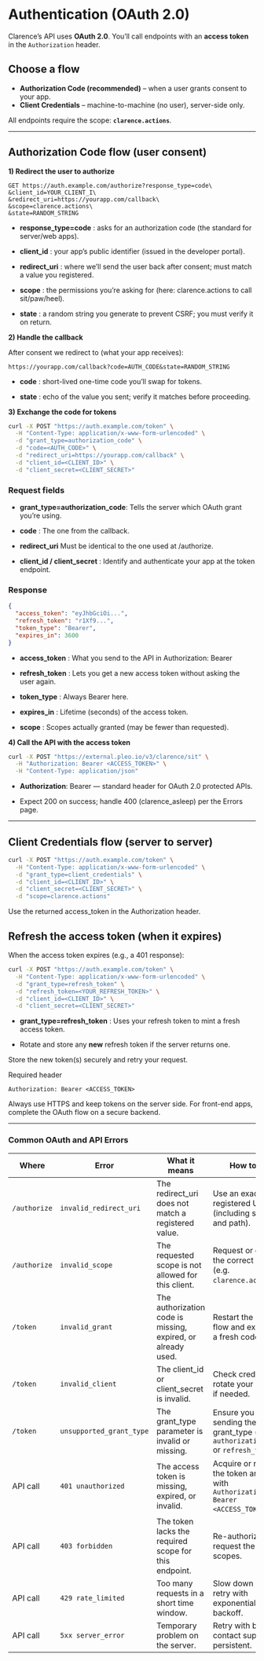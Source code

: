 # Authentication (OAuth 2.0)

Clarence’s API uses **OAuth 2.0**. You’ll call endpoints with an **access token** in the `Authorization` header.

## Choose a flow

- **Authorization Code (recommended)** – when a user grants consent to your app.
- **Client Credentials** – machine-to-machine (no user), server-side only.

All endpoints require the scope: **`clarence.actions`**.

---

## Authorization Code flow (user consent)

**1) Redirect the user to authorize**

```http
GET https://auth.example.com/authorize?response_type=code\
&client_id=YOUR_CLIENT_I\
&redirect_uri=https://yourapp.com/callback\
&scope=clarence.actions\
&state=RANDOM_STRING
```

- **response_type=code** : asks for an authorization code (the standard for server/web apps).

- **client_id** : your app’s public identifier (issued in the developer portal).

- **redirect_uri** : where we’ll send the user back after consent; must match a value you registered.

- **scope** : the permissions you’re asking for (here: clarence.actions to call sit/paw/heel).

- **state** : a random string you generate to prevent CSRF; you must verify it on return.

**2) Handle the callback**

After consent we redirect to (what your app receives):

```http
https://yourapp.com/callback?code=AUTH_CODE&state=RANDOM_STRING
```

- **code** : short-lived one-time code you’ll swap for tokens.

- **state** : echo of the value you sent; verify it matches before proceeding.

**3) Exchange the code for tokens**

```bash
curl -X POST "https://auth.example.com/token" \
  -H "Content-Type: application/x-www-form-urlencoded" \
  -d "grant_type=authorization_code" \
  -d "code=<AUTH_CODE>" \
  -d "redirect_uri=https://yourapp.com/callback" \
  -d "client_id=<CLIENT_ID>" \
  -d "client_secret=<CLIENT_SECRET>"
```

### Request fields

- **grant_type=authorization_code**: Tells the server which OAuth grant you’re using.

- **code** : The one from the callback.

- **redirect_uri**  Must be identical to the one used at /authorize.

- **client_id / client_secret** : Identify and authenticate your app at the token endpoint.

### Response

```json
{
  "access_token": "eyJhbGciOi...",
  "refresh_token": "r1Xf9...",
  "token_type": "Bearer",
  "expires_in": 3600
}
```

- **access_token** : What you send to the API in Authorization: Bearer

- **refresh_token** : Lets you get a new access token without asking the user again.

- **token_type** : Always Bearer here.

- **expires_in** : Lifetime (seconds) of the access token.

- **scope** : Scopes actually granted (may be fewer than requested).

**4) Call the API with the access token**

```bash
curl -X POST "https://external.pleo.io/v3/clarence/sit" \
  -H "Authorization: Bearer <ACCESS_TOKEN>" \
  -H "Content-Type: application/json"
```

- **Authorization**: Bearer — standard header for OAuth 2.0 protected APIs.

- Expect 200 on success; handle 400 (clarence_asleep) per the Errors page.

---

## Client Credentials flow (server to server)

```bash
curl -X POST "https://auth.example.com/token" \
  -H "Content-Type: application/x-www-form-urlencoded" \
  -d "grant_type=client_credentials" \
  -d "client_id=<CLIENT_ID>" \
  -d "client_secret=<CLIENT_SECRET>" \
  -d "scope=clarence.actions"
```

Use the returned access_token in the Authorization header.

## Refresh the access token (when it expires)

When the access token expires (e.g., a 401 response):

```bash
curl -X POST "https://auth.example.com/token" \
  -H "Content-Type: application/x-www-form-urlencoded" \
  -d "grant_type=refresh_token" \
  -d "refresh_token=<YOUR_REFRESH_TOKEN>" \
  -d "client_id=<CLIENT_ID>" \
  -d "client_secret=<CLIENT_SECRET>"
  ```

  - **grant_type=refresh_token** : Uses your refresh token to mint a fresh access token.

  - Rotate and store any **new** refresh token if the server returns one.

  Store the new token(s) securely and retry your request.   

Required header

```http
Authorization: Bearer <ACCESS_TOKEN>
```

Always use HTTPS and keep tokens on the server side. For front-end apps, complete the OAuth flow on a secure backend.

---

### Common OAuth and API Errors

| Where | Error | What it means | How to fix |
|-------|--------|----------------|------------|
| `/authorize` | `invalid_redirect_uri` | The redirect_uri does not match a registered value. | Use an exact registered URL (including scheme and path). |
| `/authorize` | `invalid_scope` | The requested scope is not allowed for this client. | Request or enable the correct scope (e.g. `clarence.actions`). |
| `/token` | `invalid_grant` | The authorization code is missing, expired, or already used. | Restart the OAuth flow and exchange a fresh code. |
| `/token` | `invalid_client` | The client_id or client_secret is invalid. | Check credentials; rotate your secret if needed. |
| `/token` | `unsupported_grant_type` | The grant_type parameter is invalid or missing. | Ensure you are sending the correct grant_type (e.g. `authorization_code` or `refresh_token`). |
| API call | `401 unauthorized` | The access token is missing, expired, or invalid. | Acquire or refresh the token and retry with `Authorization: Bearer <ACCESS_TOKEN>`. |
| API call | `403 forbidden` | The token lacks the required scope for this endpoint. | Re-authorize and request the correct scopes. |
| API call | `429 rate_limited` | Too many requests in a short time window. | Slow down and retry with exponential backoff. |
| API call | `5xx server_error` | Temporary problem on the server. | Retry with backoff; contact support if persistent. |



